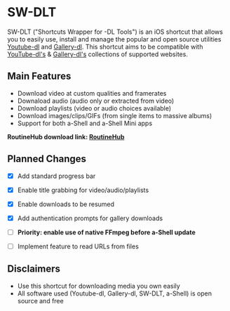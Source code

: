 # SW-DLT

SW-DLT ("Shortcuts Wrapper for -DL Tools") is an iOS shortcut that allows you to easily use, install and manage the popular and open source utilities [Youtube-dl](https://gitlab.com/dstftw/youtube-dl/) and [Gallery-dl](https://github.com/mikf/gallery-dl). This shortcut aims to be compatible with [YouTube-dl's](https://gitlab.com/dstftw/youtube-dl/-/blob/master/docs/supportedsites.md) & [Gallery-dl's](https://github.com/mikf/gallery-dl/blob/master/docs/supportedsites.rst) collections of supported websites.

## Main Features
- Download video at custom qualities and framerates
- Downaload audio (audio only or extracted from video)
- Download playlists (video or audio choices available)
- Download images/clips/GIFs (from single items to massive albums)
- Support for both a-Shell and a-Shell Mini apps

**RoutineHub download link: [RoutineHub](https://routinehub.co/shortcut/7284)**

## Planned Changes

- [X] Add standard progress bar

- [X] Enable title grabbing for video/audio/playlists

- [X] Enable downloads to be resumed

- [X] Add authentication prompts for gallery downloads

- [ ] **Priority: enable use of native FFmpeg before a-Shell update**

- [ ] Implement feature to read URLs from files

## Disclaimers
- Use this shortcut for downloading media you own easily
- All software used (Youtube-dl, Gallery-dl, SW-DLT, a-Shell) is open source and free
